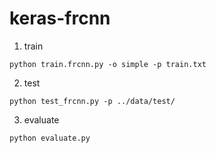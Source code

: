 # keras-frcnn
1. train
```
python train.frcnn.py -o simple -p train.txt
```
2. test
```
python test_frcnn.py -p ../data/test/
```
3. evaluate 
```
python evaluate.py
```